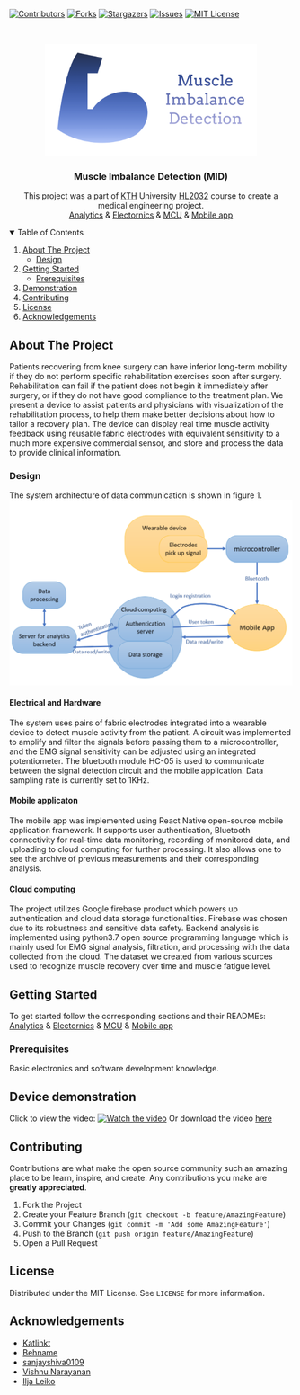 <!-- PROJECT SHIELDS -->
<!--
*** I'm using markdown "reference style" links for readability.
*** Reference links are enclosed in brackets [ ] instead of parentheses ( ).
*** See the bottom of this document for the declaration of the reference variables
*** for contributors-url, forks-url, etc. This is an optional, concise syntax you may use.
*** https://www.markdownguide.org/basic-syntax/#reference-style-links
-->
[![Contributors][contributors-shield]][contributors-url]
[![Forks][forks-shield]][forks-url]
[![Stargazers][stars-shield]][stars-url]
[![Issues][issues-shield]][issues-url]
[![MIT License][license-shield]][license-url]



<!-- PROJECT LOGO -->
<br />
<p align="center">
  <a href="https://github.com/leikoilja/muscle-imbalance-detection">
    <img src="images/logo.png" alt="Logo" height="200">
  </a>

  <h3 align="center">Muscle Imbalance Detection (MID)</h3>

  <p align="center">
    This project was a part of <a href="https://www.kth.se/">KTH</a> University <a href="https://www.kth.se/student/kurser/kurs/HL2032?l=en">HL2032</a> course to create a medical engineering project.
    <br />
    <a href="https://github.com/leikoilja/muscle-imbalance-detection/tree/master/analytics">Analytics</a>
    &
    <a href="https://github.com/leikoilja/muscle-imbalance-detection/tree/master/electornics">Electornics</a>
    &
    <a href="https://github.com/leikoilja/muscle-imbalance-detection/tree/master/mcu">MCU</a>
    &
    <a href="https://github.com/leikoilja/muscle-imbalance-detection/tree/master/mobile_app">Mobile app</a>
  </p>
</p>



<!-- TABLE OF CONTENTS -->
<details open="open">
  <summary>Table of Contents</summary>
  <ol>
    <li>
      <a href="#about-the-project">About The Project</a>
      <ul>
        <li><a href="#design">Design</a></li>
      </ul>
    </li>
    <li>
      <a href="#getting-started">Getting Started</a>
      <ul>
        <li><a href="#prerequisites">Prerequisites</a></li>
      </ul>
    </li>
    <li><a href="#device-demonstration">Demonstration</a></li>
    <li><a href="#contributing">Contributing</a></li>
    <li><a href="#license">License</a></li>
    <li><a href="#acknowledgements">Acknowledgements</a></li>
  </ol>
</details>



<!-- ABOUT THE PROJECT -->
## About The Project
Patients recovering from knee surgery can have inferior long-term mobility if they do not perform specific rehabilitation exercises soon after surgery. Rehabilitation can fail if the patient does not begin it immediately after surgery, or if they do not have good compliance to the treatment plan. We present a device to assist patients and physicians with visualization of the rehabilitation process, to help them make better decisions about how to tailor a recovery plan. The device can display real time muscle activity feedback using reusable fabric electrodes with equivalent sensitivity to a much more expensive commercial sensor, and store and process the data to provide clinical information.

### Design

The system architecture of data communication is shown in figure 1.
[![Product Name Screen Shot][communication-screenshot]](https://example.com)

#### Electrical and Hardware
The system uses pairs of fabric electrodes integrated into a wearable device to detect muscle activity from the patient. A circuit was implemented to amplify and filter the signals before passing them to a microcontroller, and the EMG signal sensitivity can be adjusted using an integrated potentiometer.
The bluetooth module HC-05 is used to communicate between the signal detection circuit and the mobile application. Data sampling rate is currently set to 1KHz.

#### Mobile applicaton
The mobile app was implemented using React Native open-source mobile application framework. It supports user authentication, Bluetooth connectivity for real-time data monitoring, recording of monitored data, and uploading to cloud computing for further processing. It also allows one to see the archive of previous measurements and their corresponding analysis.

#### Cloud computing
The project utilizes Google firebase product which powers up authentication and cloud data storage functionalities. Firebase was chosen due to its robustness and sensitive data safety.
Backend analysis is implemented using python3.7 open source programming language which is mainly used for EMG signal analysis, filtration, and processing with the data collected from the cloud. The dataset we created from various sources used to recognize muscle recovery over time and muscle fatigue level.

<!-- GETTING STARTED -->
## Getting Started

To get started follow the corresponding sections and their READMEs:
<br />
<a href="https://github.com/leikoilja/muscle-imbalance-detection/tree/master/analytics">Analytics</a>
&
<a href="https://github.com/leikoilja/muscle-imbalance-detection/tree/master/electornics">Electornics</a>
&
<a href="https://github.com/leikoilja/muscle-imbalance-detection/tree/master/mcu">MCU</a>
&
<a href="https://github.com/leikoilja/muscle-imbalance-detection/tree/master/mobile_app">Mobile app</a>

### Prerequisites

Basic electronics and software development knowledge.

## Device demonstration
Click to view the video:
[![Watch the video](https://img.youtube.com/vi/BWLUeXuKNtg/maxresdefault.jpg)](https://youtu.be/BWLUeXuKNtg)
Or download the video [here](images/EMG_Knee_Device_Demo_rev2.mp4)

<!-- CONTRIBUTING -->
## Contributing

Contributions are what make the open source community such an amazing place to be learn, inspire, and create. Any contributions you make are **greatly appreciated**.

1. Fork the Project
2. Create your Feature Branch (`git checkout -b feature/AmazingFeature`)
3. Commit your Changes (`git commit -m 'Add some AmazingFeature'`)
4. Push to the Branch (`git push origin feature/AmazingFeature`)
5. Open a Pull Request


<!-- LICENSE -->
## License

Distributed under the MIT License. See `LICENSE` for more information.


<!-- ACKNOWLEDGEMENTS -->
## Acknowledgements
* [Katlinkt](https://github.com/Katlinkt)
* [Behname](https://github.com/Behname)
* [sanjayshiva0109](https://github.com/sanjayshiva0109)
* [Vishnu Narayanan](https://github.com/Vishnu1293)
* [Ilja Leiko](https://github.com/leikoilja)


<!-- MARKDOWN LINKS & IMAGES -->
<!-- https://www.markdownguide.org/basic-syntax/#reference-style-links -->
[contributors-shield]: https://img.shields.io/github/contributors/leikoilja/muscle-imbalance-detection
[contributors-url]: https://github.com/leikoilja/muscle-imbalance-detection/graphs/contributors
[forks-shield]: https://img.shields.io/github/forks/leikoilja/muscle-imbalance-detection
[forks-url]: https://github.com/leikoilja/muscle-imbalance-detection/network/members
[stars-shield]: https://img.shields.io/github/stars/leikoilja/muscle-imbalance-detection
[stars-url]: https://github.com/leikoilja/muscle-imbalance-detection/stargazers
[issues-shield]: https://img.shields.io/github/issues/leikoilja/muscle-imbalance-detection
[issues-url]: https://github.com/leikoilja/muscle-imbalance-detection/issues
[license-shield]: https://img.shields.io/github/license/leikoilja/muscle-imbalance-detection
[license-url]: https://github.com/leikoilja/muscle-imbalance-detection/blob/master/LICENSE
[product-screenshot]: images/screenshot.png
[communication-screenshot]: images/communication.png
